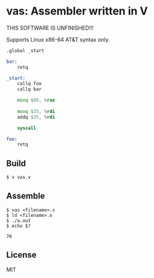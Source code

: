
# vas: Assembler written in V

THIS SOFTWARE IS UNFINISHED!!!

Supports Linux x86-64 AT&T syntax only.

```asm
.global _start

bar:
    retq

_start:
    callq foo
    callq bar

    movq $60, %rax
    
    movq $35, %rdi
    addq $35, %rdi

    syscall

foo:
    retq
```

## Build
```sh
$ v vas.v
```

## Assemble
```
$ vas <filename>.s
$ ld <filename>.o
$ ./a.out
$ echo $?

70
```

## License
MIT

